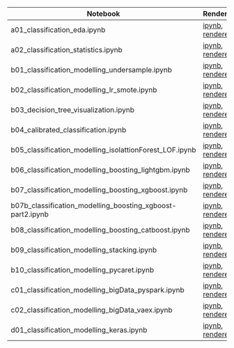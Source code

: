 |  Notebook | Rendered   | Description  |  Author |
|---|---|---|---|
| a01_classification_eda.ipynb  | [ipynb](https://github.com/bhishanpdl/Project_Fraud_Detection/blob/master/notebooks/a01_classification_eda.ipynb), [rendered](https://nbviewer.jupyter.org/github/bhishanpdl/Project_Fraud_Detection/blob/master/notebooks/a01_classification_eda.ipynb)  |   | [Bhishan Poudel](https://bhishanpdl.github.io/)  |
| a02_classification_statistics.ipynb  | [ipynb](https://github.com/bhishanpdl/Project_Fraud_Detection/blob/master/notebooks/a02_classification_statistics.ipynb), [rendered](https://nbviewer.jupyter.org/github/bhishanpdl/Project_Fraud_Detection/blob/master/notebooks/a02_classification_statistics.ipynb)  |   | [Bhishan Poudel](https://bhishanpdl.github.io/)  |
| b01_classification_modelling_undersample.ipynb  | [ipynb](https://github.com/bhishanpdl/Project_Fraud_Detection/blob/master/notebooks/b01_classification_modelling_undersample.ipynb), [rendered](https://nbviewer.jupyter.org/github/bhishanpdl/Project_Fraud_Detection/blob/master/notebooks/b01_classification_modelling_undersample.ipynb)  |   | [Bhishan Poudel](https://bhishanpdl.github.io/)  |
| b02_classification_modelling_lr_smote.ipynb  | [ipynb](https://github.com/bhishanpdl/Project_Fraud_Detection/blob/master/notebooks/b02_classification_modelling_lr_smote.ipynb), [rendered](https://nbviewer.jupyter.org/github/bhishanpdl/Project_Fraud_Detection/blob/master/notebooks/b02_classification_modelling_lr_smote.ipynb)  |   | [Bhishan Poudel](https://bhishanpdl.github.io/)  |
| b03_decision_tree_visualization.ipynb  | [ipynb](https://github.com/bhishanpdl/Project_Fraud_Detection/blob/master/notebooks/b03_decision_tree_visualization.ipynb), [rendered](https://nbviewer.jupyter.org/github/bhishanpdl/Project_Fraud_Detection/blob/master/notebooks/b03_decision_tree_visualization.ipynb)  |   | [Bhishan Poudel](https://bhishanpdl.github.io/)  |
| b04_calibrated_classification.ipynb  | [ipynb](https://github.com/bhishanpdl/Project_Fraud_Detection/blob/master/notebooks/b04_calibrated_classification.ipynb), [rendered](https://nbviewer.jupyter.org/github/bhishanpdl/Project_Fraud_Detection/blob/master/notebooks/b04_calibrated_classification.ipynb)  |   | [Bhishan Poudel](https://bhishanpdl.github.io/)  |
| b05_classification_modelling_isolattionForest_LOF.ipynb  | [ipynb](https://github.com/bhishanpdl/Project_Fraud_Detection/blob/master/notebooks/b05_classification_modelling_isolattionForest_LOF.ipynb), [rendered](https://nbviewer.jupyter.org/github/bhishanpdl/Project_Fraud_Detection/blob/master/notebooks/b05_classification_modelling_isolattionForest_LOF.ipynb)  |   | [Bhishan Poudel](https://bhishanpdl.github.io/)  |
| b06_classification_modelling_boosting_lightgbm.ipynb  | [ipynb](https://github.com/bhishanpdl/Project_Fraud_Detection/blob/master/notebooks/b06_classification_modelling_boosting_lightgbm.ipynb), [rendered](https://nbviewer.jupyter.org/github/bhishanpdl/Project_Fraud_Detection/blob/master/notebooks/b06_classification_modelling_boosting_lightgbm.ipynb)  |   | [Bhishan Poudel](https://bhishanpdl.github.io/)  |
| b07_classification_modelling_boosting_xgboost.ipynb  | [ipynb](https://github.com/bhishanpdl/Project_Fraud_Detection/blob/master/notebooks/b07_classification_modelling_boosting_xgboost.ipynb), [rendered](https://nbviewer.jupyter.org/github/bhishanpdl/Project_Fraud_Detection/blob/master/notebooks/b07_classification_modelling_boosting_xgboost.ipynb)  |   | [Bhishan Poudel](https://bhishanpdl.github.io/)  |
| b07b_classification_modelling_boosting_xgboost-part2.ipynb  | [ipynb](https://github.com/bhishanpdl/Project_Fraud_Detection/blob/master/notebooks/b07b_classification_modelling_boosting_xgboost-part2.ipynb), [rendered](https://nbviewer.jupyter.org/github/bhishanpdl/Project_Fraud_Detection/blob/master/notebooks/b07b_classification_modelling_boosting_xgboost-part2.ipynb)  |   | [Bhishan Poudel](https://bhishanpdl.github.io/)  |
| b08_classification_modelling_boosting_catboost.ipynb  | [ipynb](https://github.com/bhishanpdl/Project_Fraud_Detection/blob/master/notebooks/b08_classification_modelling_boosting_catboost.ipynb), [rendered](https://nbviewer.jupyter.org/github/bhishanpdl/Project_Fraud_Detection/blob/master/notebooks/b08_classification_modelling_boosting_catboost.ipynb)  |   | [Bhishan Poudel](https://bhishanpdl.github.io/)  |
| b09_classification_modelling_stacking.ipynb  | [ipynb](https://github.com/bhishanpdl/Project_Fraud_Detection/blob/master/notebooks/b09_classification_modelling_stacking.ipynb), [rendered](https://nbviewer.jupyter.org/github/bhishanpdl/Project_Fraud_Detection/blob/master/notebooks/b09_classification_modelling_stacking.ipynb)  |   | [Bhishan Poudel](https://bhishanpdl.github.io/)  |
| b10_classification_modelling_pycaret.ipynb  | [ipynb](https://github.com/bhishanpdl/Project_Fraud_Detection/blob/master/notebooks/b10_classification_modelling_pycaret.ipynb), [rendered](https://nbviewer.jupyter.org/github/bhishanpdl/Project_Fraud_Detection/blob/master/notebooks/b10_classification_modelling_pycaret.ipynb)  |   | [Bhishan Poudel](https://bhishanpdl.github.io/)  |
| c01_classification_modelling_bigData_pyspark.ipynb  | [ipynb](https://github.com/bhishanpdl/Project_Fraud_Detection/blob/master/notebooks/c01_classification_modelling_bigData_pyspark.ipynb), [rendered](https://nbviewer.jupyter.org/github/bhishanpdl/Project_Fraud_Detection/blob/master/notebooks/c01_classification_modelling_bigData_pyspark.ipynb)  |   | [Bhishan Poudel](https://bhishanpdl.github.io/)  |
| c02_classification_modelling_bigData_vaex.ipynb  | [ipynb](https://github.com/bhishanpdl/Project_Fraud_Detection/blob/master/notebooks/c02_classification_modelling_bigData_vaex.ipynb), [rendered](https://nbviewer.jupyter.org/github/bhishanpdl/Project_Fraud_Detection/blob/master/notebooks/c02_classification_modelling_bigData_vaex.ipynb)  |   | [Bhishan Poudel](https://bhishanpdl.github.io/)  |
| d01_classification_modelling_keras.ipynb  | [ipynb](https://github.com/bhishanpdl/Project_Fraud_Detection/blob/master/notebooks/d01_classification_modelling_keras.ipynb), [rendered](https://nbviewer.jupyter.org/github/bhishanpdl/Project_Fraud_Detection/blob/master/notebooks/d01_classification_modelling_keras.ipynb)  |   | [Bhishan Poudel](https://bhishanpdl.github.io/)  |
